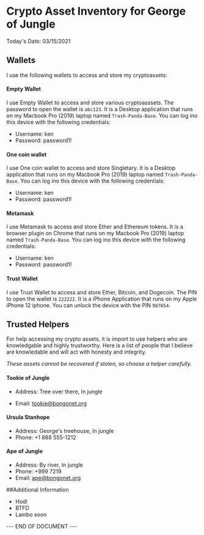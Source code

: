# Crypto Asset Inventory for George of Jungle

Today's Date: 03/15/2021

## Wallets
I use the following wallets to access and store my cryptoassets:

#### Empty Wallet

I use Empty Wallet to access and store various cryptoasssets. The password to open the wallet is `abc123`. It is a Desktop application that runs on my Macbook Pro (2019) laptop named `Trash-Panda-Base`. You can log ino this device with the following credentials:

* Username: ken
* Password: password1!

#### One coin wallet

I use One coin wallet to access and store Singletary. It is a Desktop application that runs on my Macbook Pro (2019) laptop named `Trash-Panda-Base`. You can log ino this device with the following credentials:

* Username: ken
* Password: password1!

#### Metamask

I use Metamask to access and store Ether and Ethereum tokens. It is a browser plugin on Chrome that runs on my Macbook Pro (2019) laptop named `Trash-Panda-Base`. You can log ino this device with the following credentials:

* Username: ken
* Password: password1!

#### Trust Wallet

I use Trust Wallet to access and store Ether, Bitcoin, and Dogecoin. The PIN to open the wallet is `222222`. It is a iPhone Application that runs on my Apple iPhone 12 iphone. You can unlock the device with the PIN `987654`.

## Trusted Helpers
For help accessing my crypto assets, it is import to use helpers who are knowledgable and highly trustworthy. Here is a list of people that I believe are knowledable and will act with honesty and integrity.

*These assets cannot be recovered if stolen, so choose a helper carefully.*

#### Tookie of Jungle
* Address: Tree over there, In jungle<br>

* Email: tookie@bongonet.org<br>

#### Ursula Stanhope
* Address: George's treehouse, In jungle<br>
* Phone: +1 888 555-1212<br>

#### Ape of Jungle
* Address: By river, In jungle<br>
* Phone: +999 7219<br>
* Email: ape@bongonet.org<br>

##Additional Information
- Hodl
- BTFD
- Lambo soon

--- END OF DOCUMENT ---

